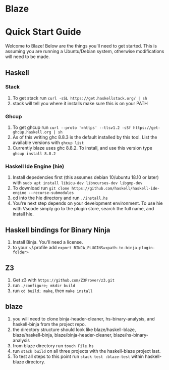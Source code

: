 # Blaze


# Quick Start Guide

Welcome to Blaze! Below are the things you'll need to get started. This is assuming you are running a Ubuntu/Debian system, otherwise
modifications will need to be made.

## Haskell

### Stack
1. To get stack run `curl -sSL https://get.haskellstack.org/ | sh`
2. stack will tell you where it installs make sure this is on your PATH

### Ghcup
1. To get ghcup run `curl --proto '=https' --tlsv1.2 -sSf https://get-ghcup.haskell.org | sh`
2. As of this writing ghc 8.8.3 is the default installed by this tool.  List the available versions with `ghcup list`
3. Currently blaze uses ghc 8.8.2. To install, and use this version type `ghcup install 8.8.2`

### Haskell Ide Engine (hie)
1. Install depedencies first (this assumes debian 10/ubuntu 18.10 or later) with `sudo apt install libicu-dev libncurses-dev libgmp-dev`
2. To download run `git clone https://github.com/haskell/haskell-ide-engine --recurse-submodules`
3. cd into the hie directory and run `./install.hs`
4. You're next step depends on your development environment. To use hie with Vscode simply go to the plugin store, search the full name, and install hie.


## Haskell bindings for Binary Ninja
1. Install Binja. You'll need a license.
2. to your ~/.profile add `export BINJA_PLUGINS=<path-to-binja-plugin-folder>`


## Z3
1. Get z3 with `https://github.com/Z3Prover/z3.git`
2. run `./configure; mkdir build`
3. run `cd build; make`, then `make install`


## blaze
1. you will need to clone binja-header-cleaner, hs-binary-analysis, and haskell-binja from the project repo.
2. the directory structure should look like blaze/haskell-blaze, blaze/haskell-binja, blaze/binja-header-cleaner, blaze/hs-binary-analysis
3. from blaze directory run `touch File.hs`
3. run `stack build` on all three projects with the haskell-blaze project last.
4. To test all steps to this point run `stack test :blaze-test` within haskell-blaze directory.